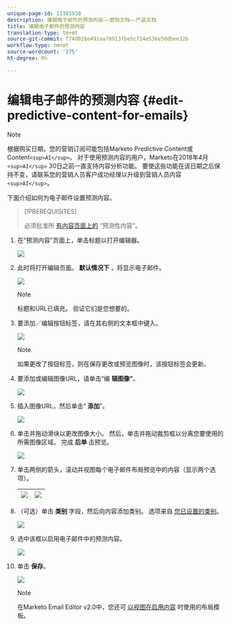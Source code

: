 ```yaml
---
unique-page-id: 11385938
description: 编辑电子邮件的预测内容——营销文档——产品文档
title: 编辑电子邮件的预测内容
translation-type: tm+mt
source-git-commit: f74d028e491aa70913fbe5cf14e536e50dbee32b
workflow-type: tm+mt
source-wordcount: '275'
ht-degree: 0%

---
```



# 编辑电子邮件的预测内容 {#edit-predictive-content-for-emails}

>[!NOTE]
>
>根据购买日期，您的营销订阅可能包括Marketo Predictive Content或Content`<sup>AI</sup>`。 对于使用预测内容的用户，Marketo在2018年4月`<sup>AI</sup>` 30日之前一直支持内容分析功能。 要使这些功能在该日期之后保持不变，请联系您的营销人员客户成功经理以升级到营销人员内容`<sup>AI</sup>`。

下面介绍如何为电子邮件设置预测内容。

>[!PREREQUISITES]
>
>必须批准所 [有内容页面上的](/help/marketo/product-docs/predictive-content/working-with-all-content/approve-a-title-for-predictive-content.md) “预测性内容”。

1. 在“预测内容”页面上，单击标题以打开编辑器。

   ![](assets/image2017-10-3-9-3a30-3a25.png)

1. 此时将打开编辑页面。 **默认情况下** ，将显示电子邮件。

   ![](assets/image2017-10-3-9-3a31-3a18.png)

   >[!NOTE]
   >
   >标题和URL已填充。 验证它们是您想要的。

1. 要添加／编辑按钮标签，请在其右侧的文本框中键入。

   ![](assets/image2017-10-3-9-3a32-3a18.png)

   >[!NOTE]
   >
   >如果更改了按钮标签，则在保存更改或预览图像时，该按钮标签会更新。

1. 要添加或编辑图像URL，请单击“编 **辑图像”**。

   ![](assets/image2017-10-3-9-3a33-3a11.png)

1. 插入图像URL，然后单击“ **添加**”。

   ![](assets/five.png)

1. 单击并拖动滑块以更改图像大小。 然后，单击并拖动裁剪框以分离您要使用的所需图像区域。 完成 **后单** 击预览。

   ![](assets/six.png)

1. 单击两侧的箭头，滚动并视图每个电子邮件布局预览中的内容（显示两个选项）。

   | ![](assets/sevena.png) | ![](assets/sevenb.png) |
   |---|---|

1. （可选）单击 **类别** 字段，然后向内容添加类别。 选项来自 [您已设置的类别](/help/marketo/product-docs/predictive-content/getting-started/set-up-categories.md)。

   ![](assets/eight.png)

1. 选中该框以启用电子邮件中的预测内容。

   ![](assets/nine.png)

1. 单击 **保存**。

   ![](assets/save.png)

   >[!NOTE]
   >
   >在Marketo Email Editor v2.0中，您还可 [以视图在启用内容](/help/marketo/product-docs/predictive-content/enabling-predictive-content/enable-predictive-content-in-emails.md) 时使用的布局模板。
